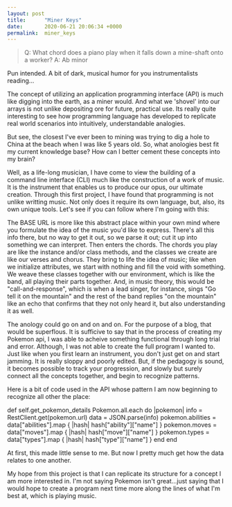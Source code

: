 ```yaml
---
layout: post
title:      "Miner Keys"
date:       2020-06-21 20:06:34 +0000
permalink:  miner_keys
---
```



>  Q: What chord does a piano play when it falls down a mine-shaft onto a worker? A: Ab minor


Pun intended. A bit of dark, musical humor for you instrumentalists reading...

The concept of utilizing an application programming interface (API) is much like digging into the earth, as a miner would. And what we 'shovel' into our arrays is not unlike depositing ore for future, practical use. Its really quite interesting to see how programming language has developed to replicate real world scenarios into intuitively, understandable analogies. 

But see, the closest I've ever been to mining was trying to dig a hole to China at the beach when I was like 5 years old. So, what anologies best fit my current knowledge base? How can I better cement these concepts into my brain?

Well, as a life-long musician, I have come to view the building of a command line interface (CLI) much like the construction of a work of music. It is the instrument that enables us to produce our opus, our ultimate creation. Through this first project, I have found that programming is not unlike writting music. Not only does it require its own language, but, also, its own unique tools. Let's see if you can follow where I'm going with this:

The BASE URL is more like this abstract place within your own mind where you formulate the idea of the music you'd like to express. There's all this info there, but no way to get it out, so we parse it out; cut it up into something we can interpret. Then enters the chords. The chords you play are like the instance and/or class methods, and the classes we create are like our verses and chorus. They bring to life the idea of music; like when we initialize attributes, we start with nothing and fill the void with something. We weave these classes together with our environment, which is like the band, all playing their parts together. And, in music theory, this would be "call-and-response", which is when a lead singer, for instance, sings "Go tell it on the mountain" and the rest of the band replies "on the mountain" like an echo that confirms that they not only heard it, but also understanding it as well.

The anology could go on and on and on. For the purpose of a blog, that would be superflous. It is sufficive to say that in the process of creating my Pokemon api, I was able to acheive something functional through long trial and error. Although, I was not able to create the full program I wanted to. Just like when you first learn an instrument, you don't just get on and start jamming. It is really sloppy and poorly edited. But, if the pedagogy is sound, it becomes possible to track your progression, and slowly but surely connect all the concepts together, and begin to recognize patterns. 

Here is a bit of code used in the API whose pattern I am now beginning to recognize all other the place:

  def self.get_pokemon_details
        Pokemon.all.each do |pokemon|
            info = RestClient.get(pokemon.url)
            data = JSON.parse(info)
            pokemon.abilities = data["abilities"].map { |hash| hash["ability"]["name"] } 
            pokemon.moves = data["moves"].map { |hash| hash["move"]["name"] }
            pokemon.types = data["types"].map { |hash| hash["type"]["name"] }
       end
  end

At first, this made little sense to me. But now I pretty much get how the data relates to one another.

My hope from this project is that I can replicate its structure for a concept I am more interested in. I'm not saying Pokemon isn't great...just saying that I would hope to create a program next time more along the lines of what I'm best at, which is playing music.






